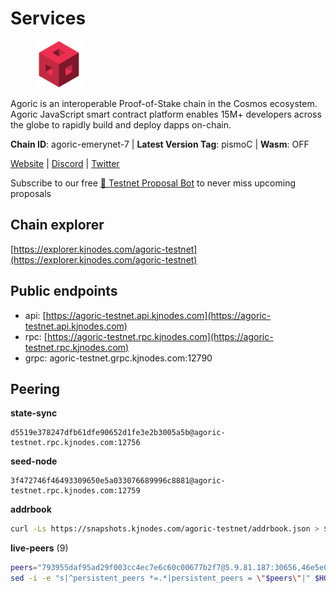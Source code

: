 # Services

<figure><img src="https://raw.githubusercontent.com/kj89/cosmos-images/main/logos/agoric.png" alt=""><figcaption></figcaption></figure>

Agoric is an interoperable Proof-of-Stake chain in the Cosmos ecosystem.  Agoric JavaScript smart contract platform enables 15M+ developers across the  globe to rapidly build and deploy dapps on-chain.

**Chain ID**: agoric-emerynet-7 | **Latest Version Tag**: pismoC | **Wasm**: OFF

[Website](https://agoric.com) | [Discord](https://discord.com/invite/qDW8DRes4s) | [Twitter](https://twitter.com/agoric)



Subscribe to our free [🤖 Testnet Proposal Bot](https://t.me/kjnodes_testnet_proposal_bot) to never miss upcoming proposals


## Chain explorer
[https://explorer.kjnodes.com/agoric-testnet](https://explorer.kjnodes.com/agoric-testnet)

## Public endpoints

* api: [https://agoric-testnet.api.kjnodes.com](https://agoric-testnet.api.kjnodes.com)
* rpc: [https://agoric-testnet.rpc.kjnodes.com](https://agoric-testnet.rpc.kjnodes.com)
* grpc: agoric-testnet.grpc.kjnodes.com:12790

## Peering

**state-sync**

```text
d5519e378247dfb61dfe90652d1fe3e2b3005a5b@agoric-testnet.rpc.kjnodes.com:12756
```

**seed-node**

```text
3f472746f46493309650e5a033076689996c8881@agoric-testnet.rpc.kjnodes.com:12759
```

**addrbook**
```bash
curl -Ls https://snapshots.kjnodes.com/agoric-testnet/addrbook.json > $HOME/.agoric/config/addrbook.json
```

**live-peers** (9)
```bash
peers="793955daf95ad29f003cc4ec7e6c60c00677b2f7@5.9.81.187:30656,46e5e0d4b255de82e07634cf098f5ba635c1e609@65.109.23.114:14456,d5519e378247dfb61dfe90652d1fe3e2b3005a5b@65.109.68.190:12756,a5b991654d0723e038d3723b1345b2a288d49146@38.242.156.28:26656,33b1734490b9fbbb18aef821d9e023efe99366bc@84.85.89.213:26656,29fc2d357d82d8a58f48bb18a6a26e1bc29f6ea2@206.125.34.196:26656,32f7fbecd40b420d592ac460703c4ac647875566@65.109.23.238:26656,47cc5b7b5d448845c3c1d4914ffaa804e213129a@65.108.226.183:14456,10a8ca83f9bf26d4d86a849b1576a5ea2d50dc76@148.113.142.96:26656"
sed -i -e "s|^persistent_peers *=.*|persistent_peers = \"$peers\"|" $HOME/.agoric/config/config.toml
```
